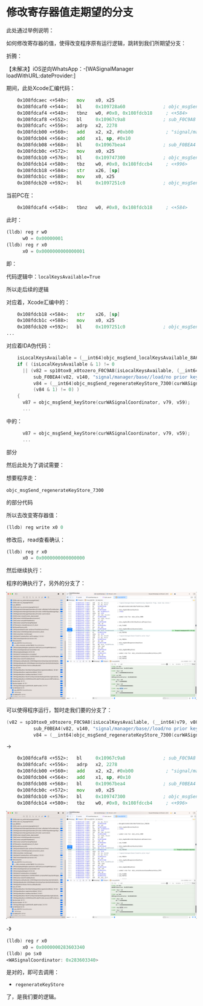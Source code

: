 # 修改寄存器值走期望的分支

此处通过举例说明：

如何修改寄存器的值，使得改变程序原有运行逻辑，跳转到我们所期望分支：

折腾：

【未解决】iOS逆向WhatsApp：-[WASignalManager loadWithURL:dateProvider:]

期间，此处Xcode汇编代码：

```asm
    0x108fdcaec <+540>:   mov    x0, x25
    0x108fdcaf0 <+544>:   bl     0x109728a60              ; objc_msgSend$localKeysAvailable
    0x108fdcaf4 <+548>:   tbnz   w0, #0x0, 0x108fdcb18     ; <+584>
    0x108fdcaf8 <+552>:   bl     0x10967c9a8              ; sub_F0C9A8
    0x108fdcafc <+556>:   adrp   x2, 2278
    0x108fdcb00 <+560>:   add    x2, x2, #0xb00            ; "signal/manager/base//load/no prior keys"
    0x108fdcb04 <+564>:   add    x1, sp, #0x10
    0x108fdcb08 <+568>:   bl     0x10967bea4              ; sub_F0BEA4
    0x108fdcb0c <+572>:   mov    x0, x25
    0x108fdcb10 <+576>:   bl     0x109747300              ; objc_msgSend$regenerateKeyStore
    0x108fdcb14 <+580>:   tbz    w0, #0x0, 0x108fdccb4     ; <+996>
    0x108fdcb18 <+584>:   str    x26, [sp]
    0x108fdcb1c <+588>:   mov    x0, x25
    0x108fdcb20 <+592>:   bl     0x1097251c0              ; objc_msgSend$keyStore
```

当前PC在：

```asm
    0x108fdcaf4 <+548>:   tbnz   w0, #0x0, 0x108fdcb18     ; <+584>
```

此时：

```asm
(lldb) reg r w0
      w0 = 0x00000001
(lldb) reg r x0
      x0 = 0x0000000000000001
```

即：

代码逻辑中：`localKeysAvailable=True`

所以走后续的逻辑

对应着，Xcode汇编中的：

```asm
    0x108fdcb18 <+584>:   str    x26, [sp]
    0x108fdcb1c <+588>:   mov    x0, x25
    0x108fdcb20 <+592>:   bl     0x1097251c0              ; objc_msgSend$keyStore
...
```

对应着IDA伪代码：

```c
    isLocalKeysAvailable = (__int64)objc_msgSend_localKeysAvailable_8A60(curWASignalCoordinator, str_localKeysAvailable);
    if ( (isLocalKeysAvailable & 1) != 0
      || (v82 = sp10tox0_x0tozero_F0C9A8(isLocalKeysAvailable, (__int64)v79, v80, v81),
          sub_F0BEA4(v82, v140, "signal/manager/base//load/no prior keys"),
          v84 = (__int64)objc_msgSend_regenerateKeyStore_7300(curWASignalCoordinator, v83),
          (v84 & 1) != 0) )
    {
      v87 = objc_msgSend_keyStore(curWASignalCoordinator, v79, v59);
      ...
```

中的：

```c
      v87 = objc_msgSend_keyStore(curWASignalCoordinator, v79, v59);
      ...
```

部分

然后此处为了调试需要：

想要程序走：

`objc_msgSend_regenerateKeyStore_7300`

的部分代码

所以去改变寄存器值：

```asm
(lldb) reg write x0 0
```

修改后，read查看确认：

```asm
(lldb) reg r x0
      x0 = 0x0000000000000000
```

然后继续执行：

程序的确执行了，另外的分支了：


![xcode_change_reg_tbnz](../../../assets/img/xcode_change_reg_tbnz.png)

可以使得程序运行，暂时走我们要的分支了：

```c
(v82 = sp10tox0_x0tozero_F0C9A8(isLocalKeysAvailable, (__int64)v79, v80, v81),
          sub_F0BEA4(v82, v140, "signal/manager/base//load/no prior keys"),
          v84 = (__int64)objc_msgSend_regenerateKeyStore_7300(curWASignalCoordinator, v83)
```

->

```asm
    0x108fdcaf8 <+552>:   bl     0x10967c9a8              ; sub_F0C9A8
    0x108fdcafc <+556>:   adrp   x2, 2278
    0x108fdcb00 <+560>:   add    x2, x2, #0xb00            ; "signal/manager/base//load/no prior keys"
    0x108fdcb04 <+564>:   add    x1, sp, #0x10
    0x108fdcb08 <+568>:   bl     0x10967bea4              ; sub_F0BEA4
    0x108fdcb0c <+572>:   mov    x0, x25
    0x108fdcb10 <+576>:   bl     0x109747300              ; objc_msgSend$regenerateKeyStore
    0x108fdcb14 <+580>:   tbz    w0, #0x0, 0x108fdccb4     ; <+996>
```

![xcode_changed_reg_bl_other](../../../assets/img/xcode_changed_reg_bl_other.png)

-》

```asm
(lldb) reg r x0
      x0 = 0x0000000283603340
(lldb) po $x0
<WASignalCoordinator: 0x283603340>
```

是对的，即可去调用：

* `regenerateKeyStore`

了，是我们要的逻辑。

